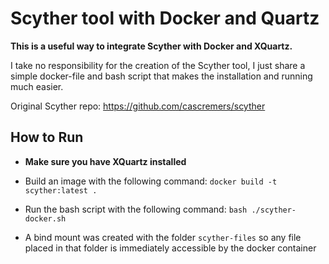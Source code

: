 
Scyther tool with Docker and Quartz
===========================

**This is a useful way to integrate Scyther with Docker and XQuartz.** 

I take no responsibility for the creation of the Scyther tool, I just share a simple docker-file and bash script that makes the installation and running much easier. 

Original Scyther repo:
https://github.com/cascremers/scyther


## How to Run


- **Make sure you have XQuartz installed**
 - Build an image with the following command:
   `docker build -t scyther:latest .`
   
- Run the bash script with the following command:
`bash ./scyther-docker.sh`

- A bind mount was created with the folder `scyther-files` so any file placed in that folder is immediately accessible by the docker container